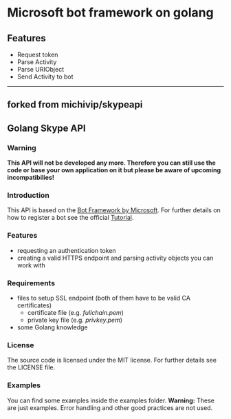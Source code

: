 
# Microsoft bot framework on golang

## Features

* Request token
* Parse Activity
* Parse URIObject
* Send Activity to bot

---

## forked from michivip/skypeapi

## Golang Skype API 

### Warning

**This API will not be developed any more. Therefore you can still use the code or base your own application on it but please be aware of upcoming incompatibilies!**

### Introduction

This API is based on the 
[Bot Framework by Microsoft](https://docs.microsoft.com/de-de/bot-framework/rest-api/bot-framework-rest-connector-api-reference).
 For further details on how to register a bot see the official [Tutorial](https://docs.microsoft.com/en-us/bot-framework/rest-api/bot-framework-rest-connector-quickstart).

### Features

* requesting an authentication token
* creating a valid HTTPS endpoint and parsing activity objects you can work with

### Requirements 

* files to setup SSL endpoint (both of them have to be valid CA certificates)
  * certificate file (e.g. *fullchain.pem*)
  * private key file (e.g. *privkey.pem*)
* some Golang knowledge

### License 

The source code is licensed under the MIT license. For further details see the LICENSE file.

### Examples

You can find some examples inside the examples folder. **Warning:**
 These are just examples. Error handling and other good practices are not used.
